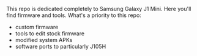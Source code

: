  This repo is dedicated completely to Samsung Galaxy J1 Mini. Here you'll find firmware and tools. 
What's a priority to this repo:
* custom firmware
* tools to edit stock firmware
* modified system APKs
* software ports to particularly J105H

